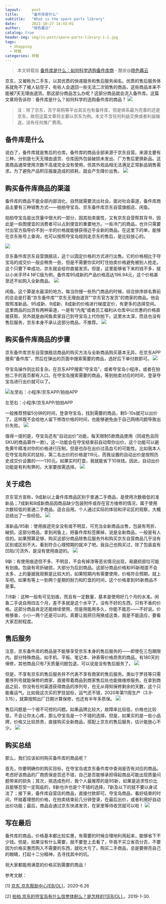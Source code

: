 ```yaml
---
layout:     post
title:      "备件库是什么"
subtitle:   "What is the spare parts library"
date:       2021-10-27 14:43:01
author:     "晓色暮云"
catalog: true
header-img: img/in-post/spare-parts-library-1-1.jpg
tags:
  - Shopping
  - 转载
categories: 转载
---
```


> 本文转载自 [备件库是什么：如何科学选购备件库商](https://www.coolapk.com/feed/20415119?shareKey=MmQyZDJlNDhiMzg1NjE3ODhiOGE~) - 酷安@[晓色暮云](http://www.coolapk.com/u/1117667)

京东，又被称为二手东，以其优质的快递服务和售后服务闻名。优质的售后服务体系就免不了被人钻空子，有些人会退回一些无法二次销售的商品，这些商品本来不能被7天无理由退货。那这部分商品怎么办呢？这部分商品就会流入备件库。这篇文章将告诉你：备件库是什么？如何科学的选购备件库的商品？
![](http://image.coolapk.com/feed/2020/0724/17/1117667_f93df06e_3541_018@1080x2182.jpeg.m.jpg)
> 注：除了京东，苏宁易购等平台其实也有备件库，但是体系最为完善的还是京东，故但这篇文章将主要以京东为例。本文不含任何利益交换或者利益输送，没有任何推广费用。

## 备件库是什么

说白了，备件库就是售后的仓库。备件库的商品全部来源于京东自营。来源主要有三种，分别是七天无理由退货、仓库因外包装破损未发出、厂方售后更换新品。这类商品通常使用次数不高或完全没有使用，但其外观品相无法满足正常新品销售需求。为了避免产品积压报废造成的损耗，就会产生降价出售。
![](http://image.coolapk.com/feed/2020/0724/17/1117667_de812afc_3541_0182@1080x355.jpeg.m.jpg)

## 购买备件库商品的渠道

备件库的商品不能全部内部消化，自然就需要流出社会。面对社会渠道，备件库商品主要有三种销售方式——拍拍夺宝岛、京东备件库京东自营旗舰店、闲鱼。

拍拍夺宝岛是出货量中很大的一部分，因其拍卖属性，又有京东自营帮其背书，因此是一些图便宜的消费者可以占到便宜的重要地方。一些冷门的商品，也许只需要付出官方指导价不到一半的价格就能够获得近乎全新的商品。在这里下的单，能够在京东账号上查询，也可以按照夺宝岛规则走京东的售后，是比较放心的。

![](http://image.coolapk.com/feed/2020/0724/17/1117667_efdd4e5f_3541_0184@1069x2185.jpeg.m.jpg)

京东备件库京东自营旗舰店，这个以固定价格的方式进行出售。它的价格相比于夺宝岛的成交价一般会稍贵一些，但是不需要你实时盯住拍卖价格避免被别人抢走。这个只要下单成功，京东就会给你直接发货。但是，这里能够省下来的钱不多，就以小米手环4 NFC版为例，备件库95成新的产品价格高达196.94元，这个价格甚至还不如购入全新商品。
![](http://image.coolapk.com/feed/2020/0724/17/1117667_50e15870_3541_0186@2160x2340.png.m.jpg)

闲鱼。这个算是水最深的地方。每当你搜一些热门商品的时候，综合排序排名靠前的总会是打着“京东备件库”“京东无理由退货”“京东官方发货”的商家的商品。他会按照准新品、95成新、9成新、8成新的价格进行梯度定价，有更多的选择空间。这里商品的出货有两种渠道，一是有“内鬼”或者员工福利从仓库中以优惠的价格直接获取，另外就是由闲鱼卖家自己到夺宝岛上代你拍下。这里水太深，而且也没有售后服务，京东本身不承认这部分商品，不推荐。
![](http://image.coolapk.com/feed/2020/0724/17/1117667_18564cda_3541_0187@2160x2340.jpeg.m.jpg)

## 购买备件库商品的步骤

京东备件库京东自营旗舰店商品的购买方法与全新商品购买基本无异。在京东APP搜索“备件库”，然后在弹出的页面中搜索需要的商品，选好后下单付款即可。
![](http://image.coolapk.com/feed/2020/0724/17/1117667_d0531015_3541_0189@2160x2340.png.m.jpg)

夺宝岛操作则比较复杂。在京东APP搜索“夺宝岛”，或者夺宝岛小程序，或者在拍拍二手的首页都有入口。在夺宝岛搜索需要的商品，等到拍卖对应的时间，登录夺宝岛进行出价就可以了。

![左至右：小程序/京东APP/拍拍APP](http://image.coolapk.com/feed/2020/0724/17/1117667_60acad12_3541_0191@3240x2340.jpeg.m.jpg)

左至右：小程序/京东APP/拍拍APP

一般推荐预留5分钟的时间，登录夺宝岛，找到需要的商品，剩5-10s就可以出价了。这样既不会给他人留下修改价格的时间，也能够避免由于自己网络问题导致出价失败。
![](http://image.coolapk.com/feed/2020/0724/17/1117667_39880ddd_3541_0193@1080x2340.jpeg.m.jpg)

值得一提的是，夺宝岛还有“自动出价”功能，每天限制5款商品使用（同成色且同SKU的商品算作一款）。这一功能会在夺宝结束前自动帮你出价。这个功能可以避免黄牛精准对你的价格进行压制，但是也存在出价过高血亏的可能性。比如我本人在夺宝岛购买的鼠标，第二名出价的价格是119元，而我设置的自动出价是按照历史成交价设置的——130元。如果实时盯盘，我就能省下10块钱。因此，自动出价功能是有利有弊的，大家要按需选择。
![](http://image.coolapk.com/feed/2020/0724/17/1117667_006d61ca_3541_0195@1080x2340.jpeg.m.jpg)

## 关于成色

京东官方宣称，9成新以上备件库商品区别于普通二手商品，是使用次数极低的准新品；7成新和8成新商品因商品缺少包装附件或存在官方维修的情况，属于使用次数较低的普通二手商品，适合自用。个人通过实际的体验和评论区的观察，大概总结出了一些经验。
![](http://image.coolapk.com/feed/2020/0724/17/1117667_3a8cb417_3551_1338@1080x2340.jpeg.m.jpg)

准新品/95新：使用痕迹完全没有或不明显，可充当全新商品出售，包装有弯折、破损。这部分商品，拿到闲鱼上，把备件库标签撕掉，说是全新商品，一般是有人信的。如果预算足够，购买这部分商品除售后服务外和购买京东自营商品几乎没有区别或区别不大。看到符合心理预期的就冲了吧。我自己也购买过，除了包装盒有凹陷/污渍外，是没有使用痕迹的。
![](http://image.coolapk.com/feed/2020/0724/17/1117667_d839a70b_3551_134@2172x2896.jpeg.m.jpg)

9新：有使用痕迹但不多、不明显，不会有掉漆等恶劣情况出现，易磨损部位可能有划痕。包装有弯折破损，大部分为后封商品。这部分商品价格和95新相差不会太多，上的量据我观察是比较大的，如果短期内有需要使用，价格符合预期，就上车吧。如果有等上一到两个星期的耐力和盯盘的时间，这个价格拿到95新商品不是事。

7/8新：这种一般有可见划痕，而且有一定数量，基本是使用好几个月的水准。闲鱼二手说自用四五个月，差不多就是这个水平了。没有不好的东西，只有不香的价格。这部分商品肯定还能继续使用，但是用能用多久，你能不能忍——不好说。价格够香，小小一两个还是可以的。真要让我把日用换成这类，我是不能适应，要看大家忍耐程度。

## 售后服务

注意，京东备件库的商品是不能够享受京东本身的售后服务的——即使在三包期限内。部分特殊商品，如手机、平板、笔记本、钟表等价格昂贵的商品，有180天的保修，其他商品只有7天质量问题包退，可以说是没有售后服务了。
![](http://image.coolapk.com/feed/2020/0724/17/1117667_3f93f9d7_3551_1342@1080x355.jpeg.m.jpg)

但是，不享有京东的售后服务并不代表不享有商家的售后服务。类似于罗技等只需要序列号就能保修的商家，直接带着商品到商家售后处也能做维修服务。在拿到商品之前，你没有任何渠道获得商品的序列号，也无从得知保修剩余的天数，这个只能看运气。比如我这次买的罗技鼠标，运气还不错，2020年第11周生产（3.9-3.15），就算按照出厂日期计算保修，也还有半年多质保。
![](http://image.coolapk.com/feed/2020/0724/17/1117667_75efdfb5_3551_1343@1080x2340.jpeg.m.jpg)

售后问题是一个很不可控的问题。如果品牌比较大，故障率比较低，价格也比较低，不会让你太心疼，那么夺宝岛是一个不错的选择。但是，如果买的是一些小品牌，价格又比较昂贵，直接购买全新商品，搭配上京东的售后服务，估计能放心不少。
![](http://image.coolapk.com/feed/2020/0724/17/1117667_aef6c1a3_3551_1345@1080x2340.jpeg.m.jpg)

## 购买总结

那么，我们应该如何购买备件库的商品呢？

首先，你要明确你的购买目标，在夺宝岛或京东备件库中查询是否有对应的商品。考虑好该商品的厂商质保是否还不错，自己是否能够承担得起商品可能出现质量问题带来的损失；其次，挑选成色时，我个人最推荐的是95新，如果是追求性价比且能够忍受一定瑕疵的，8新也许也是个不错的选择，7新及以下的就不要以身试法了；接下来，备件库自营店的商品，直接付款即可。夺宝岛商品，看好结束的时间，怀揣着理想的价格，在拍卖结束前几分钟登录，在最后出价，或者利用好自动出价功能；最后，商品会通过京东快递发货，在家里等待收货就可以啦！
![](http://image.coolapk.com/feed/2020/0724/17/1117667_dcfcbb44_3551_1347@1080x2340.jpeg.m.jpg)

## 写在最后

备件库的商品，价格基本都比较实惠，有需要的时候合理地利用起来，能够省下不少钱。但是，如果没有什么需要，就不要登上去看了，毕竟不买立省百分百，不要因为价格实惠而购入不需要的东西，就吃大亏了。购买二手商品，总是要擦亮自己的眼睛，打起十二分精神，去寻找其中的坑。

祝大家都能用满意的价格买到需要的商品！

参考文献：

[1] [京东.京东帮助中心[EB/OL]](https://help.jd.com)，2020-6.26

[2] [拍拍.京东的夺宝岛有什么信誉体制么？是怎样的?[EB/OL].](https://www.zhihu.com/question/22525549)，2019-1-30. 
